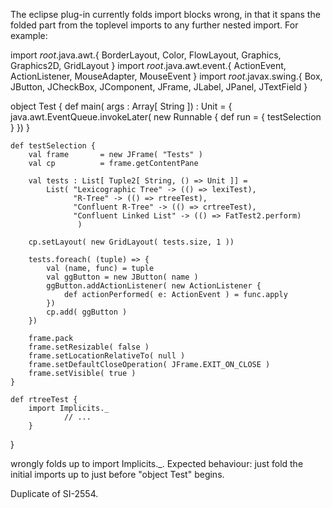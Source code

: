 The eclipse plug-in currently folds import blocks wrong, in that it spans the folded part from the toplevel imports to any further nested import. For example:

import _root_.java.awt.{ BorderLayout, Color, FlowLayout, Graphics, Graphics2D,
	GridLayout }
import _root_.java.awt.event.{ ActionEvent, ActionListener, MouseAdapter, MouseEvent }
import _root_.javax.swing.{ Box, JButton, JCheckBox, JComponent, JFrame, JLabel, JPanel, JTextField }

object Test {
	def main( args : Array[ String ]) : Unit = {
       	java.awt.EventQueue.invokeLater( new Runnable {
       		def run = {
       			testSelection
       		}
       	})
	}
	
	def testSelection {
		val frame		= new JFrame( "Tests" )
		val cp			= frame.getContentPane
		
		val tests : List[ Tuple2[ String, () => Unit ]] =
			List( "Lexicographic Tree" -> (() => lexiTest),
			      "R-Tree" -> (() => rtreeTest),
			      "Confluent R-Tree" -> (() => crtreeTest),
			      "Confluent Linked List" -> (() => FatTest2.perform)
			       )

		cp.setLayout( new GridLayout( tests.size, 1 ))
			      
		tests.foreach( (tuple) => {
			val (name, func) = tuple
			val ggButton = new JButton( name )
			ggButton.addActionListener( new ActionListener {
				def actionPerformed( e: ActionEvent ) = func.apply
			})
			cp.add( ggButton )
		})
		
		frame.pack
		frame.setResizable( false )
		frame.setLocationRelativeTo( null )
		frame.setDefaultCloseOperation( JFrame.EXIT_ON_CLOSE )
		frame.setVisible( true )
	}
	
	def rtreeTest {
		import Implicits._
                // ...
        }
}

wrongly folds up to import Implicits._. Expected behaviour: just fold the initial imports up to just before "object Test" begins.

Duplicate of SI-2554.
